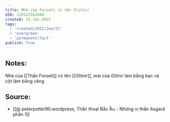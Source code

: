 ```yaml
---
title: Nhà của Forseti có tên Glitnir
UID: 220122163940
created: 22-Jan-2022
tags:
  - 'created/2022/Jan/22'
  - 'evergreen'
  - 'permanent/fact'
publish: True
---
```

## Notes:
Nhà của [[Thần Forseti]] có tên [[Glitnir]], mái của Glitnir làm bằng bạc và cột làm bằng vàng

## Source:
- [[@ peterpotter90.wordpress, Thần thoại Bắc Âu - Những vị thần Asgard phần 1]]


